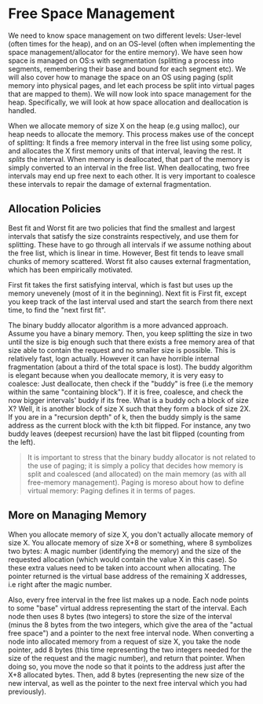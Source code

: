 # Free Space Management
We need to know space management on two different levels: User-level (often times for the heap), and on an OS-level (often 
when implementing the space management/allocator for the entire memory). We have seen how space is managed on OS:s with segmentation (splitting 
a process into segments, remembering their base and bound for each segment etc). We will also cover how to manage the space
on an OS using paging (split memory into physical pages, and let each process be split into virtual pages that are mapped 
to them). We will now look into space management for the heap. Specifically, we will look at how space allocation and deallocation is handled.

When we allocate memory of size X on the heap (e.g using malloc), our heap needs to allocate the memory. This process makes use of 
the concept of splitting: It finds a free memory interval in the free list using some policy, and allocates the X first memory units of that 
interval, leaving the rest. It *splits* the interval. When memory is deallocated, that part of the memory is simply converted to an 
interval in the free list. When deallocating, two free intervals may end up free next to each other. It is very important to 
coalesce these intervals to repair the damage of external fragmentation.

## Allocation Policies
Best fit and Worst fit are two policies that find the smallest and largest intervals that satisfy the size constraints 
respectively, and use them for splitting. These have to go through all intervals if we assume nothing about the free list, 
which is linear in time. However, Best fit tends to leave small chunks of memory scattered. Worst fit also causes external
fragmentation, which has been empirically motivated. 

First fit takes the first satisfying interval, which is fast but uses up the memory unevenely (most of it in the beginning). Next 
fit is First fit, except you keep track of the last interval used and start the search from there next time, to find the "next 
first fit".

The binary buddy allocator algorithm is a more advanced approach. Assume you have a binary memory. Then, you keep splitting the size 
in two until the size is big enough such that there exists a free memory area of that size able to contain the request and 
no smaller size is possible. This is relatively fast, logn actually. However it can have horrible internal fragmentation (about a third of the total space is lost). 
The buddy algorithm is elegant because when you deallocate memory, it is very easy to coalesce: Just deallocate, then check if 
the "buddy" is free (i.e the memory within the same "containing block"). If it is free, coalesce, and check the now bigger intervals' 
buddy if its free. What is a buddy och a block of size X? Well, it is another block of size X such that they form a block of 
size 2X. If you are in a "recursion depth" of k, then the buddy simply is the same address as the current block with the k:th
bit flipped. For instance, any two buddy leaves (deepest recursion) have the last bit flipped (counting from the left).

> It is important to stress that the binary buddy allocator is not related to the use of paging; it is simply a policy that decides how memory is split and coalesced (and allocated) on the main memory (as with all free-memory management). Paging is moreso about how to define virtual memory: Paging defines it in terms of pages.

## More on Managing Memory
When you allocate memory of size X, you don't actually allocate memory of size X. You allocate memory of size X+8 or something, where 8 symbolizes two bytes: A magic number (identifying the memory) and the size of the requested allocation (which would contain the value X in this case). So these extra values need to be taken into account when allocating. The 
pointer returned is the virtual base address of the remaining X addresses, i.e right after the magic number.

Also, every free interval in the free list makes up a node. Each node points to some "base" virtual address representing
the start of the interval. Each node then uses 8 bytes (two integers) to store the size of the interval (minus the 8 bytes 
from the two integers, which give the area of the "actual free space") and a pointer to the next free interval node. When 
converting a node into allocated memory from a request of size X, you take the node pointer, add 8 bytes (this time representing the two integers needed for the size of the request and the magic number), and return that pointer. When doing so, you move the node so that it points to the address just after the X+8 allocated bytes. Then, add 8 bytes (representing 
the new size of the new interval, as well as the pointer to the next free interval which you had previously).
